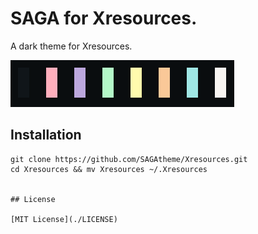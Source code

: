 # SAGA for Xresources.

A dark theme for Xresources.

![Screenshot](./screenshot.png)

## Installation
```
git clone https://github.com/SAGAtheme/Xresources.git
cd Xresources && mv Xresources ~/.Xresources


## License

[MIT License](./LICENSE)
